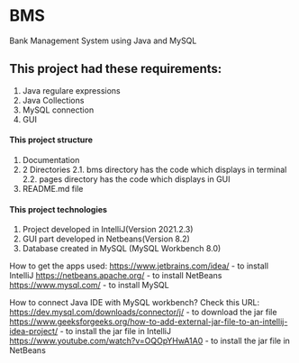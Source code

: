 # BMS
Bank Management System using Java and MySQL

## **This project had these requirements:**
1. Java regulare expressions
2. Java Collections
3. MySQL connection
4. GUI

#### This project structure
1. Documentation
2. 2 Directories
2.1. bms directory has the code which displays in terminal
2.2. pages directory has the code which displays in GUI
3. README.md file

#### This project technologies
1. Project developed in IntelliJ(Version 2021.2.3)
2. GUI part developed in Netbeans(Version 8.2)
3. Database created in MySQL (MySQL Workbench 8.0)

How to get the apps used: https://www.jetbrains.com/idea/ - to install IntelliJ
                          https://netbeans.apache.org/ - to install NetBeans
                          https://www.mysql.com/ - to install MySQL

How to connect Java IDE with MySQL workbench? 
Check this URL: https://dev.mysql.com/downloads/connector/j/ - to download the jar file
                https://www.geeksforgeeks.org/how-to-add-external-jar-file-to-an-intellij-idea-project/ - to install the jar file in IntelliJ
                https://www.youtube.com/watch?v=OQOpYHwA1A0 - to install the jar file in NetBeans
